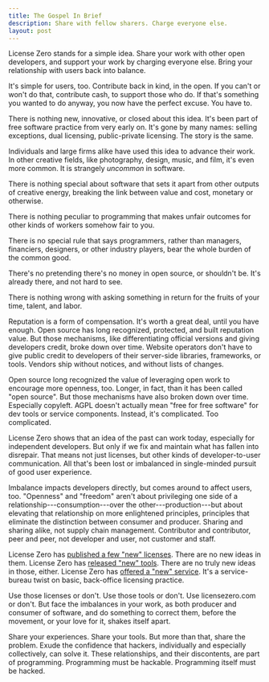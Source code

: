 ```yaml
---
title: The Gospel In Brief
description: Share with fellow sharers. Charge everyone else.
layout: post
---
```


License Zero stands for a simple idea.  Share your work with other open developers, and support your work by charging everyone else.  Bring your relationship with users back into balance.

It's simple for users, too.  Contribute back in kind, in the open.  If you can't or won't do that, contribute cash, to support those who do.  If that's something you wanted to do anyway, you now have the perfect excuse.  You have to.

There is nothing new, innovative, or closed about this idea.  It's been part of free software practice from very early on.  It's gone by many names: selling exceptions, dual licensing, public-private licensing.  The story is the same.

Individuals and large firms alike have used this idea to advance their work.   In other creative fields, like photography, design, music, and film, it's even more common.  It is strangely _uncommon_ in software.

There is nothing special about software that sets it apart from other outputs of creative energy, breaking the link between value and cost, monetary or otherwise.

There is nothing peculiar to programming that makes unfair outcomes for other kinds of workers somehow fair to you.

There is no special rule that says programmers, rather than managers, financiers, designers, or other industry players, bear the whole burden of the common good.

There's no pretending there's no money in open source, or shouldn't be.  It's already there, and not hard to see.

There is nothing wrong with asking something in return for the fruits of your time, talent, and labor.

Reputation is a form of compensation.  It's worth a great deal, until you have enough.  Open source has long recognized, protected, and built reputation value.  But those mechanisms, like differentiating official versions and giving developers credit, broke down over time.  Website operators don't have to give public credit to developers of their server-side libraries, frameworks, or tools.  Vendors ship without notices, and without lists of changes.

Open source long recognized the value of leveraging open work to encourage more openness, too.  Longer, in fact, than it has been called "open source".  But those mechanisms have also broken down over time.  Especially copyleft.  AGPL doesn't actually mean "free for free software" for dev tools or service components.  Instead, it's complicated.  Too complicated.

License Zero shows that an idea of the past can work today, especially for independent developers.  But only if we fix and maintain what has fallen into disrepair.  That means not just licenses, but other kinds of developer-to-user communication.  All that's been lost or imbalanced in single-minded pursuit of good user experience.

Imbalance impacts developers directly, but comes around to affect users, too.  "Openness" and "freedom" aren't about privileging one side of a relationship---consumption---over the other---production---but about elevating that relationship on more enlightened principles, principles that eliminate the distinction between consumer and producer.  Sharing and sharing alike, not supply chain management.  Contributor and contributor, peer and peer, not developer and user, not customer and staff.

License Zero has [published a few "new" licenses](https://licensezero.com/licenses/).  There are no new ideas in them.  License Zero has [released "new" tools](https://guide.licensezero.com/#command-line-interface).   There are no truly new ideas in those, either.  License Zero has [offered a "new" service](https://licensezero.com).   It's a service-bureau twist on basic, back-office licensing practice.

Use those licenses or don't.  Use those tools or don't.  Use licensezero.com or don't.  But face the imbalances in your work, as both producer and consumer of software, and do something to correct them, before the movement, or your love for it, shakes itself apart.

Share your experiences.  Share your tools.  But more than that, share the problem.  Exude the confidence that hackers, individually and especially collectively, can solve it.  These relationships, and their discontents, are part of programming.  Programming must be hackable.  Programming itself must be hacked.
